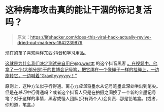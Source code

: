 # 这种病毒攻击真的能让干涸的标记复活吗？

> 原文：<https://lifehacker.com/does-this-viral-hack-actually-revive-dried-out-markers-1842239879>

现在的孩子喜欢两样东西:抖音和学习用品。

这就是为什么我们决定测试来自用户@g.westtt 的这个抖音黑客 [。在视频中，他拿了一个(大部分是)干的世博会记号笔，把它绑在一个像绳子一样的挂绳上，一边旋转它，一边喊着“Gravityyyyyyy！”](https://www.tiktok.com/@g.westtt/video/6711394667503553798?refer=embed)

原则上，这种方法似乎行得通。离心力*应该*将墨水从记号笔墨盒深处哄出到笔尖。但是在*练习*中行得通吗？或者这个抖音人只是在拍摄之间换了一个新的全墨记号笔？对于这样的事情，黑客或怪人团队(只有两个人)会负责...那是铅笔盒。(或者，你知道，笔盒。)